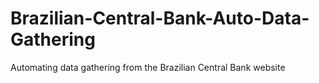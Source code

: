 # Brazilian-Central-Bank-Auto-Data-Gathering
Automating data gathering from the Brazilian Central Bank website
